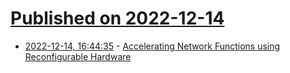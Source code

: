 # [Published on 2022-12-14](index.md)

* [2022-12-14, 16:44:35](https://lobste.rs/s/nn0ams/accelerating_network_functions_using) - [Accelerating Network Functions using Reconfigurable Hardware](https://tuprints.ulb.tu-darmstadt.de/22023/3/2022-09-07_Kundel_Ralf.pdf)
